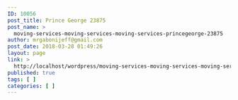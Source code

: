 ```yaml
---
ID: 10056
post_title: Prince George 23875
post_name: >
  moving-services-moving-services-moving-services-princegeorge-23875
author: mrgabonijeff@gmail.com
post_date: 2018-03-28 01:49:26
layout: page
link: >
  http://localhost/wordpress/moving-services-moving-services-moving-services-princegeorge-23875/
published: true
tags: [ ]
categories: [ ]
---
```

